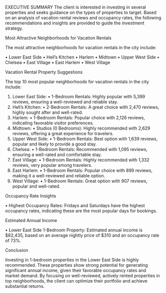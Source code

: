 EXECUTIVE SUMMARY
The client is interested in investing in several properties and seeks guidance on the types of properties to target. Based on an analysis of vacation rental reviews and occupancy rates, the following recommendations and insights are provided to guide the investment strategy.

Most Attractive Neighborhoods for Vacation Rentals

The most attractive neighborhoods for vacation rentals in the city include:

• Lower East Side
• Hell’s Kitchen
• Harlem
• Midtown
• Upper West Side
• Chelsea
• East Village
• East Harlem
• West Village

Vacation Rental Property Suggestions

The top 10 most popular neighborhoods for vacation rentals in the city include:
1. Lower East Side:
• 1-Bedroom Rentals: Highly popular with 5,399 reviews, ensuring a well-reviewed and reliable stay.
2. Hell’s Kitchen:
• 2-Bedroom Rentals: A great choice with 2,470 reviews, highly sought after and well-rated.
3. Harlem:
• 1-Bedroom Rentals: Popular choice with 2,126 reviews, indicating favorable visitor preferences.
4. Midtown:
• Studios (0 Bedrooms): Highly recommended with 2,629 reviews, offering a great experience for travelers.
5. Upper West Side:
• 1-Bedroom Rentals: Best option with 1,639 reviews, popular and likely to provide a good stay.
6. Chelsea:
• 1-Bedroom Rentals: Recommended with 1,095 reviews, ensuring a well-rated and comfortable stay.
7. East Village:
• 1-Bedroom Rentals: Highly recommended with 1,332 reviews, very popular among travelers.
8. East Harlem:
• 1-Bedroom Rentals: Popular choice with 899 reviews, making it a well-reviewed and reliable option.
9. West Village:
• 1-Bedroom Rentals: Great option with 907 reviews, popular and well-rated.

Occupancy Rate Insights

• Highest Occupancy Rates: Fridays and Saturdays have the highest occupancy rates, indicating these are the most popular days for bookings.

Estimated Annual Income

• Lower East Side 1-Bedroom Property: Estimated annual income is $82,435, based on an average nightly price of $310 and an occupancy rate of 73%.

Conclusion

Investing in 1-bedroom properties in the Lower East Side is highly recommended. These properties show strong potential for generating significant annual income, given their favorable occupancy rates and market demand. By focusing on well-reviewed, actively rented properties in top neighborhoods, the client can optimize their portfolio and achieve substantial returns.
